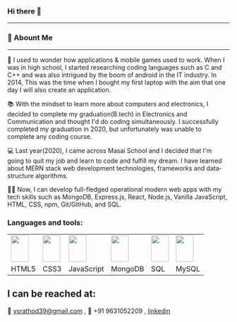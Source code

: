 ### Hi there 👋
---

<!--
**vsrathod39/vsrathod39** is a ✨ _special_ ✨ repository because its `README.md` (this file) appears on your GitHub profile.

Here are some ideas to get you started:

- 🔭 I’m currently working on ...
- 🌱 I’m currently learning ...
- 👯 I’m looking to collaborate on ...
- 🤔 I’m looking for help with ...
- 💬 Ask me about ...
- 📫 How to reach me: ...
- 😄 Pronouns: ...
- ⚡ Fun fact: ...
-->
### 🚀 Abount Me
---

🤔 I used to wonder how applications & mobile games used to work. When I was in high school, I started researching coding languages such as C and C++ and was also intrigued by the boom of android in the IT industry. In 2014, This was the time when I bought my first laptop with the aim that one day I will also create an application.

📚 With the mindset to learn more about computers and electronics, I decided to complete my graduation(B.tech) in Electronics and Communication and thought I'd do coding simultaneously. I successfully completed my graduation in 2020, but unfortunately was unable to complete any coding course.

💻 Last year(2020), I came across Masai School and I decided that I'm going to quit my job and learn to code and fulfill my dream. I have learned about MERN stack web development technologies, frameworks and data-structure algorithms.

🐱‍💻 Now, I can develop full-fledged operational modern web apps with my tech skills such as MongoDB, Express.js, React, Node.js, Vanilla JavaScript, HTML, CSS, npm, Git/GitHub, and SQL.

### Languages and tools:
<table>
  <tr>
    <td><img src="https://vikas.vercel.app/assets/img/html5-300x300.jpg" width=40 height=60></td>
    <td><img src="https://vikas.vercel.app/assets/img/css3-300x300.jpg" width=40 height=60></td>
    <td><img src="https://vikas.vercel.app/assets/img/javascript_logo.png" width=40 height=60></td>
    <td><img src="https://www.clipartmax.com/png/full/114-1147615_mongodb-leaf-open-source-nosql-database-startups-mongodb-logo.pngg" width=40 height=60></td>
    <td><img src="https://vikas.vercel.app/assets/img/sql_logo.jpg" width=40 height=60></td>
    <td><img src="https://vikas.vercel.app/assets/img/mysql-logo-1-300x300.jpg" width=40 height=60></td>
  </tr>
  <tr>
    <td>HTML5</td>
     <td>CSS3</td>
     <td>JavaScript</td>
    <td>MongoDB</td>
     <td>SQL</td>
     <td>MySQL</td>
  </tr>
 </table>

I can be reached at:
---

📧 vsrathod39@gmail.com , 📲 +91 9631052209 , [linkedin](https://www.linkedin.com/in/vikas-kumar39/)
<!-- ![linkedin](https://img.shields.io/badge/Linkedin-000000?style=for-the-badge&logo=Linkedin&logoColor=white) -->
